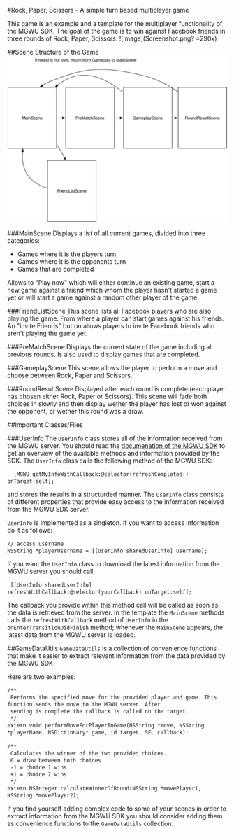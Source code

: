#Rock, Paper, Scissors - A simple turn based multiplayer game

This game is an example and a template for the multiplayer functionality of the MGWU SDK. The goal of the game is to win against Facebook friends in three rounds of Rock, Paper, Scissors:
![image](Screenshot.png? =290x)

##Scene Structure of the Game
![image](RockPaperScissors_Scenes.png)

###MainScene
Displays a list of all current games, divided into three categories:
- Games where it is the players turn
- Games where it is the opponents turn
- Games that are completed

Allows to "Play now" which will either continue an existing game, start a new game against a friend which whom the player hasn't started a game yet or will start a game against a random other player of the game.

###FriendListScene
This scene lists all Facebook players who are also playing the game. From where a player can start games against his friends. An "invite Friends" button allows players to invite Facebook friends who aren't playing the game yet.

###PreMatchScene
Displays the current state of the game including all previous rounds. Is also used to display games that are completed.

###GameplayScene
This scene allows the player to perform a move and choose between Rock, Paper and Scissors.

###RoundResultScene
Displayed after each round is complete (each player has chosen either Rock, Paper or Scissors). This scene will fade both choices in slowly and then display wether the player has lost or won against the opponent, or wether this round was a draw.

##Important Classes/Files

###UserInfo
The `UserInfo` class stores all of the information received from the MGWU server. You should read the [documenation of the MGWU SDK](https://s3.amazonaws.com/mgwu/mgwuSDK-instructions.html) to get an overview of the available methods and information provided by the SDK. The `UserInfo` class calls the following method of the MGWU SDK:

	  [MGWU getMyInfoWithCallback:@selector(refreshCompleted:) onTarget:self];

and stores the results in a structurded manner. The `UserInfo` class consists of different properties that provide easy access to the information received from the MGWU SDK server.

`UserInfo` is implemented as a singleton. If you want to access information do it as follows:
 
 	// access username
 	NSString *playerUsername = [[UserInfo sharedUserInfo] username];

 If you want the `UserInfo` class to download the latest information from the MGWU server you should call:
 
	 [[UserInfo sharedUserInfo] refreshWithCallback:@selector(yourCallback) onTarget:self];

The callback you provide within this method call will be called as soon as the data is retrieved from the server. In the template the `MainScene` methods calls the `refreshWithCallback` method of `UserInfo` in the `onEnterTransitionDidFinish` method; whenever the `MainScene` appears, the latest data from the MGWU server is loaded.


##GameDataUtils
`GameDataUtils` is a collection of convenience functions that make it easier to extract relevant information from the data provided by the MGWU SDK.

Here are two examples:

    /** 
     Performs the specified move for the provided player and game. This function sends the move to the MGWU server. After
     sending is complete the callback is called on the target.
     */
    extern void performMoveForPlayerInGame(NSString *move, NSString *playerName, NSDictionary* game, id target, SEL callback);

    /**
     Calculates the winner of the two provided choices.
     0 = draw between both choices
     -1 = choice 1 wins
     +1 = choice 2 wins
     */
    extern NSInteger calculateWinnerOfRound(NSString *movePlayer1, NSString *movePlayer2);
    
If you find yourself adding complex code to some of your scenes in order to extract information from the MGWU SDK you should consider adding them as convenience functions to the `GameDataUtils` collection.
	